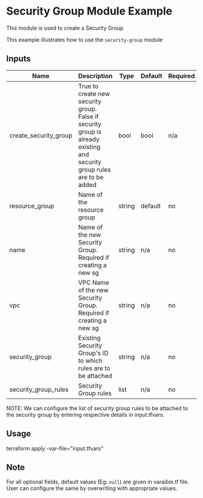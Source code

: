 # Security Group Module Example

This module is used to create a Security Group

This example illustrates how to use the `security-group` module

<!-- BEGINNING OF PRE-COMMIT-TERRAFORM DOCS HOOK -->

## Inputs

| Name                              | Description                                           | Type   | Default | Required |
|-----------------------------------|-------------------------------------------------------|--------|---------|----------|
| create\_security\_group | True to create new security group. False if security group is already existing and security group rules are to be added | bool | bool | n/a | yes |
| resource\_group | Name of the resource group | string | default | no |
| name | Name of the new Security Group. Required if creating a new sg | string | n/a | no |
| vpc | VPC Name of the new Security Group. Required if creating a new sg | string | n/a | no |
| security\_group | Existing Security Group's ID to which rules are to be attached | string | n/a | no |
| security\_group\_rules | Security Group rules | list | n/a | no |


<!-- END OF PRE-COMMIT-TERRAFORM DOCS HOOK -->

NOTE: We can configure the list of security group rules to be attached to the security group by entering respective details in input.tfvars.

## Usage

terraform apply -var-file="input.tfvars"

## Note

For all optional fields, default values (Eg: `null`) are given in varaible.tf file. User can configure the same by overwriting with appropriate values.